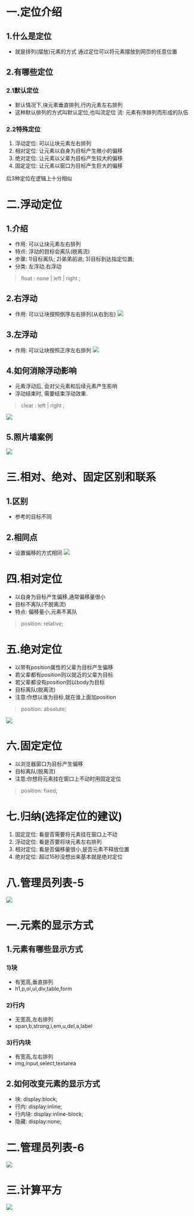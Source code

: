 # 一.定位介绍
## 1.什么是定位
- 就是排列(摆放)元素的方式
通过定位可以将元素摆放到网页的任意位置

## 2.有哪些定位
### 2.1默认定位
- 默认情况下,块元素垂直排列,行内元素左右排列
- 这种默认排列的方式叫默认定位,也叫流定位
流: 元素有序排列而形成的队伍

### 2.2特殊定位

1. 浮动定位: 可以让块元素左右排列
2. 相对定位: 让元素以自身为目标产生微小的偏移
3. 绝对定位: 让元素以父辈为目标产生较大的偏移
4. 固定定位: 让元素以窗口为目标产生巨大的偏移

后3种定位在逻辑上十分相似

# 二.浮动定位
## 1.介绍

- 作用: 可以让块元素左右排列
- 特点: 浮动的目标会离队(脱离流)
- 步骤: 1)目标离队; 2)弟弟前进; 3)目标到达指定位置;
- 分类: 左浮动,右浮动

> float : none | left | right ;

## 2.右浮动
- 作用: 可以让块按照倒序左右排列(从右到左)
![](web04_1.png)

## 3.左浮动
- 作用: 可以让块按照正序左右排列
![](web04_2.png)

## 4.如何消除浮动影响

- 元素浮动后, 会对父元素和后续元素产生影响
- 浮动结束时, 需要结束浮动效果.

> clear : left | right ;

![](web04_3.png)

## 5.照片墙案例
![](web04_4.png)

# 三.相对、绝对、固定区别和联系
## 1.区别
- 参考的目标不同

## 2.相同点
- 设置偏移的方式相同
![](web04_5.png)

# 四.相对定位

- 以自身为目标产生偏移,通常偏移量很小
- 目标不离队(不脱离流)
- 特点: 偏移量小,元素不离队

> position: relative;


# 五.绝对定位

- 以带有position属性的父辈为目标产生偏移
- 若父辈都有position则以就近的父辈为目标
- 若父辈都没有position则以body为目标
- 目标离队(脱离流)
- 注意:你想以谁为目标,就在谁上面加position

> position: absolute;

![](web04_6.png)

# 六.固定定位
- 以浏览器窗口为目标产生偏移
- 目标离队(脱离流)
- 注意:你想将元素挂在窗口上不动时用固定定位

> position: fixed;

# 七.归纳(选择定位的建议)

1. 固定定位: 看是否需要将元素挂在窗口上不动
2. 浮动定位: 看是否要将块元素左右排列
3. 相对定位: 看是否偏移量很小,是否元素不释放位置
4. 绝对定位: 超过15秒没想出来基本就是绝对定位

# 八.管理员列表-5
![](web04_7.png)

# 一.元素的显示方式
## 1.元素有哪些显示方式
### 1)块
- 有宽高,垂直排列
- h1,p,ol,ul,div,table,form

### 2)行内
- 无宽高,左右排列
- span,b,strong,i,em,u,del,a,label

### 3)行内块
- 有宽高,左右排列
- img,input,select,textarea

## 2.如何改变元素的显示方式
- 块: display:block;
- 行内: display:inline;
- 行内块: display:inline-block;
- 隐藏: display:none;

# 二.管理员列表-6
![](web05_1.png)

# 三.计算平方
![](web05_2.png)